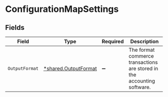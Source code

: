 # ConfigurationMapSettings


## Fields

| Field                                                                   | Type                                                                    | Required                                                                | Description                                                             |
| ----------------------------------------------------------------------- | ----------------------------------------------------------------------- | ----------------------------------------------------------------------- | ----------------------------------------------------------------------- |
| `OutputFormat`                                                          | [*shared.OutputFormat](../../../pkg/models/shared/outputformat.md)      | :heavy_minus_sign:                                                      | The format commerce transactions are stored in the accounting software. |